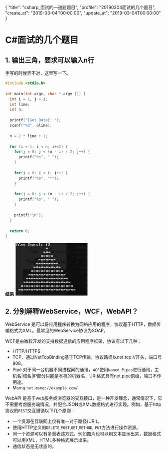 {
  "title": "csharp_面试的一道题题目",
  "profile": "20190304面试的几个题目",
  "create_at": "2019-03-04T00:00:00",
  "update_at": "2019-03-04T00:00:00"
}
# C#面试的几个题目
## 1. 输出三角，要求可以输入n行
手写的时候弄不对，这里写一下。
```c
#include <stdio.h>

int main(int argc, char * argv []) {
  int i = 1, j = i;
  int line;
  int n;

  printf("[Get Data]: ");
  scanf("%d", &line);

  n = 2 * line + 1;

  for (i = 1; i < n; i+=2) {
    for(j = 0; j < (n - i) / 2; j++) {
      printf("%s", " ");
    }

    for(j = 0; j < i; j++) {
      printf("%s", "*");
    }

    for(j = 0; j < (n - i) / 2; j++) {
      printf("%s", " ");
    }

    printf("\n");
  }

  return 0;
}
```
**结果**
![csharp_20190304_1.JPG](/static/images/csharp_20190304_1.JPG)

## 2. 分别解释WebService，WCF，WebAPI？
WebService 是可以将应用程序转换为网络应用的程序，协议基于HTTP，数据传输格式为XML。最常见的WebService协议为SOAP。

WCF是由微软开发的支持数据通信的应用程序框架，协议有以下几种：
- HTTP/HTTPS
- TCP，通过NetTcpBinding基于TCP传输，协议路径以net.tcp://开头，端口号808。
- Pipe
对于同一台机器不同进程间的通讯，`WCF`使用`Named Pipes`进行通讯，主机名|域名|IP部分只能是本机的机器名，URI格式具有net.pipe前缀，端口不作用途。
- Msmq
`net.msmq://example.com/`

WebAPI 是基于web服务或浏览器的交互接口，是一种开发理念，通常情况下，它不需要考虑服务端情况，并配合JSON或XML数据格式进行实现。例如，基于http协议的`REST`交互遵循以下几个原则：
- 一个资源在互联网上仅有唯一对于路径(URI)。
- 使用HTTP定义的`DELETE`,`POST`,`GET`,`METHOD`, `PUT`方法进行操作资源。
- 同一个资源可以有多重表述方式。例如图片也可以用文本显示出来，数据格式可以用XML，HTML多种格式展示出来。
- 通信状态是无状态的。
